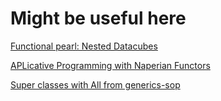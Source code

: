 # Might be useful here

[Functional pearl: Nested Datacubes](http://www.timphilipwilliams.com/posts/2017-04-12-nested-datacubes.html)

[APLicative Programming with Naperian Functors](https://www.youtube.com/watch?v=D1sT0xNrHIQ)

[Super classes with All from generics-sop](https://stackoverflow.com/questions/50777865/super-classes-with-all-from-generics-sop)
